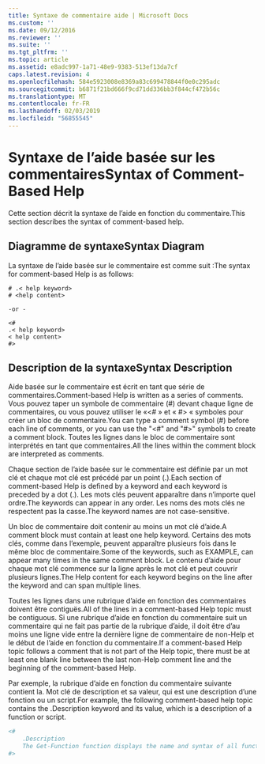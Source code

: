 ```yaml
---
title: Syntaxe de commentaire aide | Microsoft Docs
ms.custom: ''
ms.date: 09/12/2016
ms.reviewer: ''
ms.suite: ''
ms.tgt_pltfrm: ''
ms.topic: article
ms.assetid: e8adc997-1a71-48e9-9383-513ef13da7cf
caps.latest.revision: 4
ms.openlocfilehash: 584e5923008e8369a83c699478844f0e0c295adc
ms.sourcegitcommit: b6871f21bd666f9cd71dd336bb3f844cf472b56c
ms.translationtype: MT
ms.contentlocale: fr-FR
ms.lasthandoff: 02/03/2019
ms.locfileid: "56855545"
---
```

# <a name="syntax-of-comment-based-help"></a><span data-ttu-id="c4d88-102">Syntaxe de l’aide basée sur les commentaires</span><span class="sxs-lookup"><span data-stu-id="c4d88-102">Syntax of Comment-Based Help</span></span>

<span data-ttu-id="c4d88-103">Cette section décrit la syntaxe de l’aide en fonction du commentaire.</span><span class="sxs-lookup"><span data-stu-id="c4d88-103">This section describes the syntax of comment-based help.</span></span>

## <a name="syntax-diagram"></a><span data-ttu-id="c4d88-104">Diagramme de syntaxe</span><span class="sxs-lookup"><span data-stu-id="c4d88-104">Syntax Diagram</span></span>

 <span data-ttu-id="c4d88-105">La syntaxe de l’aide basée sur le commentaire est comme suit :</span><span class="sxs-lookup"><span data-stu-id="c4d88-105">The syntax for comment-based Help is as follows:</span></span>

```
# .< help keyword>
# <help content>

-or -

<#
.< help keyword>
< help content>
#>
```

## <a name="syntax-description"></a><span data-ttu-id="c4d88-106">Description de la syntaxe</span><span class="sxs-lookup"><span data-stu-id="c4d88-106">Syntax Description</span></span>

 <span data-ttu-id="c4d88-107">Aide basée sur le commentaire est écrit en tant que série de commentaires.</span><span class="sxs-lookup"><span data-stu-id="c4d88-107">Comment-based Help is written as a series of comments.</span></span> <span data-ttu-id="c4d88-108">Vous pouvez taper un symbole de commentaire (#) devant chaque ligne de commentaires, ou vous pouvez utiliser le «\<# » et « #> « symboles pour créer un bloc de commentaire.</span><span class="sxs-lookup"><span data-stu-id="c4d88-108">You can type a comment symbol (#) before each line of comments, or you can use the "\<#" and "#>" symbols to create a comment block.</span></span> <span data-ttu-id="c4d88-109">Toutes les lignes dans le bloc de commentaire sont interprétés en tant que commentaires.</span><span class="sxs-lookup"><span data-stu-id="c4d88-109">All the lines within the comment block are interpreted as comments.</span></span>

 <span data-ttu-id="c4d88-110">Chaque section de l’aide basée sur le commentaire est définie par un mot clé et chaque mot clé est précédé par un point (.).</span><span class="sxs-lookup"><span data-stu-id="c4d88-110">Each section of comment-based Help is defined by a keyword and each keyword is preceded by a dot (.).</span></span> <span data-ttu-id="c4d88-111">Les mots clés peuvent apparaître dans n’importe quel ordre.</span><span class="sxs-lookup"><span data-stu-id="c4d88-111">The keywords can appear in any order.</span></span> <span data-ttu-id="c4d88-112">Les noms des mots clés ne respectent pas la casse.</span><span class="sxs-lookup"><span data-stu-id="c4d88-112">The keyword names are not case-sensitive.</span></span>

 <span data-ttu-id="c4d88-113">Un bloc de commentaire doit contenir au moins un mot clé d’aide.</span><span class="sxs-lookup"><span data-stu-id="c4d88-113">A comment block must contain at least one help keyword.</span></span> <span data-ttu-id="c4d88-114">Certains des mots clés, comme dans l’exemple, peuvent apparaître plusieurs fois dans le même bloc de commentaire.</span><span class="sxs-lookup"><span data-stu-id="c4d88-114">Some of the keywords, such as EXAMPLE, can appear many times in the same comment block.</span></span> <span data-ttu-id="c4d88-115">Le contenu d’aide pour chaque mot clé commence sur la ligne après le mot clé et peut couvrir plusieurs lignes.</span><span class="sxs-lookup"><span data-stu-id="c4d88-115">The Help content for each keyword begins on the line after the keyword and can span multiple lines.</span></span>

 <span data-ttu-id="c4d88-116">Toutes les lignes dans une rubrique d’aide en fonction des commentaires doivent être contiguës.</span><span class="sxs-lookup"><span data-stu-id="c4d88-116">All of the lines in a comment-based Help topic must be contiguous.</span></span> <span data-ttu-id="c4d88-117">Si une rubrique d’aide en fonction du commentaire suit un commentaire qui ne fait pas partie de la rubrique d’aide, il doit être d’au moins une ligne vide entre la dernière ligne de commentaire de non-Help et le début de l’aide en fonction du commentaire.</span><span class="sxs-lookup"><span data-stu-id="c4d88-117">If a comment-based Help topic follows a comment that is not part of the Help topic, there must be at least one blank line between the last non-Help comment line and the beginning of the comment-based Help.</span></span>

 <span data-ttu-id="c4d88-118">Par exemple, la rubrique d’aide en fonction du commentaire suivante contient la. Mot clé de description et sa valeur, qui est une description d’une fonction ou un script.</span><span class="sxs-lookup"><span data-stu-id="c4d88-118">For example, the following comment-based help topic contains the .Description keyword and its value, which is a description of a function or script.</span></span>

```powershell
<#
    .Description
    The Get-Function function displays the name and syntax of all functions in the session.
#>
```